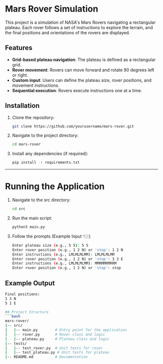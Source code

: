# Mars Rover Simulation

This project is a simulation of NASA's Mars Rovers navigating a rectangular plateau. Each rover follows a set of instructions to explore the terrain, and the final positions and orientations of the rovers are displayed.

## Features

- **Grid-based plateau navigation**: The plateau is defined as a rectangular grid.
- **Rover movement**: Rovers can move forward and rotate 90 degrees left or right.
- **Custom input**: Users can define the plateau size, rover positions, and movement instructions.
- **Sequential execution**: Rovers execute instructions one at a time.
  

## Installation

1. Clone the repository:
   ```bash
   git clone https://github.com/yourusername/mars-rover.git

2. Navigate to the project directory:
   ```bash
   cd mars-rover

3. Install any dependencies (if required):
   ```bash
   pip install -r requirements.txt


------------------------------------------------------------

# Running the Application

1. Navigate to the src directory:
   ```bash
   cd src

2. Run the main script:
   ```bash
   python3 main.py

3. Follow the prompts (Example Input 👇🏼)
   ```bash
   Enter plateau size (e.g., 5 5): 5 5
   Enter rover position (e.g., 1 2 N) or 'stop': 1 2 N
   Enter instructions (e.g., LMLMLMLMM): LMLMLMLMM
   Enter rover position (e.g., 1 2 N) or 'stop': 3 3 E
   Enter instructions (e.g., LMLMLMLMM): MMRMMRMRRM
   Enter rover position (e.g., 1 2 N) or 'stop': stop

## Example Output
   ```bash
   Final positions:
   1 3 N
   5 1 E

## Project Structure
   ```bash
   mars-rover/
   |-- src/
   |   |-- main.py        # Entry point for the application
   |   |-- rover.py       # Rover class and logic
   |   |-- plateau.py     # Plateau class and logic
   |-- tests/
   |   |-- test_rover.py  # Unit tests for rover
   |   |-- test_plateau.py # Unit tests for plateau
   |-- README.md          # Documentation










